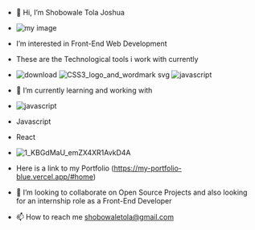- 👋 Hi, I’m Shobowale Tola Joshua
- ![my image](https://user-images.githubusercontent.com/54154401/124410806-1fbd9e80-dd43-11eb-84c3-9073aeeb6610.jpeg)

- I’m interested in Front-End Web Development
- These are the Technological tools i work with currently 
- ![download](https://user-images.githubusercontent.com/54154401/124411725-03226600-dd45-11eb-8780-6633bb86eed8.png)
![CSS3_logo_and_wordmark svg](https://user-images.githubusercontent.com/54154401/124411733-061d5680-dd45-11eb-9fe5-2647a22d115d.png)
![javascript](https://user-images.githubusercontent.com/54154401/124411742-0a497400-dd45-11eb-954c-9237f71599f2.png)

- 🌱 I’m currently learning and working with 
- ![javascript](https://user-images.githubusercontent.com/54154401/124411208-023d0480-dd44-11eb-9ba6-a5d2d3f70c15.png)

- Javascript
- React
- ![1_KBGdMaU_emZX4XR1AvkD4A](https://user-images.githubusercontent.com/54154401/124411228-0c5f0300-dd44-11eb-82ea-997b705dcf13.gif)
- Here is a link to my Portfolio (https://my-portfolio-blue.vercel.app/#home)
- 💞️ I’m looking to collaborate on Open Source Projects and also looking for an internship role as a Front-End Developer
- 📫 How to reach me shobowaletola@gmail.com 

<!---
CAMPSLOPY/CAMPSLOPY is a ✨ special ✨ repository because its `README.md` (this file) appears on your GitHub profile.
You can click the Preview link to take a look at your changes.
--->
